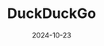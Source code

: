 ---  
layout: startup_page  
title: "DuckDuckGo"  
id: "duckduckgo.com"  
permalink: "/duckduckgoduckduckgo.com10232024/"  
website: "https://duckduckgo.com/"  
funding_round: ""  
funding_amount: "$50M"  
investors: "Nvidia, Salesforce Ventures"  
about: "DuckDuckGo is a privacy-focused search engine and technology company that offers a search alternative to Google, prioritizing user privacy. It generates revenue through privacy-respecting ads and affiliate partnerships, and recently expanded into subscription bundles including VPN and identity theft protection services. The company also invests in and acquires other startups aligning with its privacy mission."  
markets: "Search, Privacy, AI, VPN"  
hq: "Paoli, Pennsylvania, United States"  
founded_year: "2008"  
linkedin: "https://www.linkedin.com/company/duck-duck-go"  
twitter: "https://twitter.com/duckduckgo"  
instagram: ""  
facebook: "https://www.facebook.com/duckduckgo"  
crunchbase: "https://www.crunchbase.com/organization/duck-duck-go"  
pitchbook: "https://pitchbook.com/profiles/company/52980-76"  

date_display: "23-Oct-2024"  
date: "2024-10-23"

# SEO Optimization  
meta_title: "DuckDuckGo -  Funding ($50M)"  
meta_description: "DuckDuckGo, DuckDuckGo is a privacy-focused search engine and technology company that offers a search alternative to Google, prioritizing user privacy. It generat..."  
meta_keywords: "DuckDuckGo, Search, Privacy, AI, VPN,  funding"  
canonical_url: "https://startup.projectstartups.com/duckduckgoduckduckgo.com10232024/"  
---